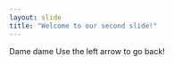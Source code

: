 ```yaml
---
layout: slide
title: "Welcome to our second slide!"
---
```

Dame dame 
Use the left arrow to go back!
